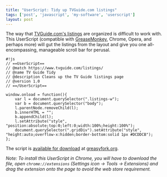 ```yaml
---
title: "UserScript: Tidy up TVGuide.com listings"
tags: ['post', 'javascript', 'my-software', 'userscript']
layout: post
---
```


The way that [TVGuide.com's listings](https://www.tvguide.com/listings/)
are organized is difficult to work with. This UserScript (compatible
with [GreaseMonkey](https://www.greasespot.net/), Chrome, Opera, and
perhaps more) will gut the listings from the layout and give you one
all-encompassing, manageable scroll bar for perusal.<!--more-->

    #!js
    // ==UserScript==
    // @match https://www.tvguide.com/listings/
    // @name TV Guide Tidy
    // @description Cleans up the TV Guide listings page
    // @version 1.0
    // ==/UserScript==

    window.onload = function(){
        var l = document.querySelector(".listings-w");
        var b = document.querySelector("body");
        l.parentNode.removeChild(l);
        b.innerHTML = "";
        b.appendChild(l);
        l.setAttribute("style", "position:absolute;top:0;left:0;width:100%;height:100%");
        document.querySelector(".gridDiv").setAttribute("style", "height:auto;overflow-x:hidden;border-bottom:solid 1px #DCDDCB");
    };

The script is [available for
download](https://greasyfork.org/en/scripts/4654-tv-guide-tidy) at
[greasyfork.org](https://greasyfork.org/en).

*Note: To install this UserScript in Chrome, you will have to download
the file, open `chrome://extensions` (Settings icon → Tools →
Extensions) and drag the extension onto the page to avoid the web store
requirement.*
